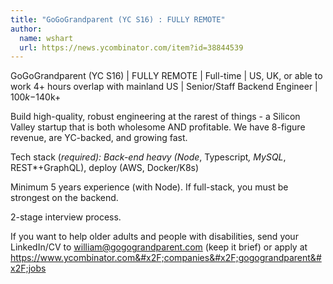 ```yaml
---
title: "GoGoGrandparent (YC S16) : FULLY REMOTE"
author:
  name: wshart
  url: https://news.ycombinator.com/item?id=38844539
---
```

GoGoGrandparent (YC S16) | FULLY REMOTE |  Full-time | US, UK, or able to work 4+ hours overlap with mainland US | Senior&#x2F;Staff Backend Engineer | $100k-$140k+

Build high-quality, robust engineering at the rarest of things - a Silicon Valley startup that is both wholesome AND profitable. We have 8-figure revenue, are YC-backed, and growing fast.

Tech stack (<i>required): Back-end heavy (Node</i>, Typescript<i>, MySQL</i>, REST*+GraphQL), deploy (AWS, Docker&#x2F;K8s)

Minimum 5 years experience (with Node). If full-stack, you must be strongest on the backend.

2-stage interview process.

If you want to help older adults and people with disabilities, send your LinkedIn&#x2F;CV to william@gogograndparent.com (keep it brief) or apply at <a href="https:&#x2F;&#x2F;www.ycombinator.com&#x2F;companies&#x2F;gogograndparent&#x2F;jobs">https:&#x2F;&#x2F;www.ycombinator.com&#x2F;companies&#x2F;gogograndparent&#x2F;jobs</a>
